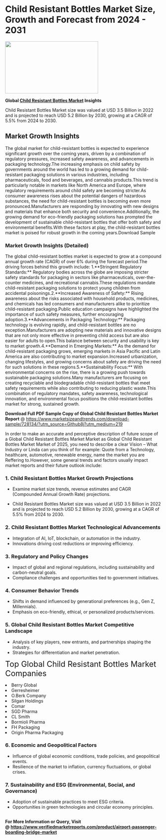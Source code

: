 <H1>Child Resistant Bottles Market Size, Growth and Forecast from 2024 - 2031</H1><img class="aligncenter size-medium wp-image-584254" src="https://thirdeyenews.in/wp-content/uploads/2024/09/Global-Market-Research-300x168.jpeg" alt="" width="300" height="168" /><p><strong>Global&nbsp;<a href="https://www.marketsizeandtrends.com/download-sample/728134/?utm_source=Github8j?utm_medium=219">Child Resistant Bottles Market</a> Insights</strong></p><p>Child Resistant Bottles Market size was valued at USD 3.5 Billion in 2022 and is projected to reach USD 5.2 Billion by 2030, growing at a CAGR of 5.5% from 2024 to 2030.</p><p><h2>Market Growth Insights</h2> The global market for child-resistant bottles is expected to experience significant growth over the coming years, driven by a combination of regulatory pressures, increased safety awareness, and advancements in packaging technology.The increasing emphasis on child safety by governments around the world has led to a growing demand for child-resistant packaging solutions in various industries, including pharmaceuticals, food and beverages, and cannabis products.This trend is particularly notable in markets like North America and Europe, where regulatory requirements around child safety are becoming stricter.As consumer awareness rises about the potential dangers of hazardous substances, the need for child-resistant bottles is becoming even more pronounced.Manufacturers are responding by innovating with new designs and materials that enhance both security and convenience.Additionally, the growing demand for eco-friendly packaging solutions has prompted the development of sustainable child-resistant bottles that offer both safety and environmental benefits.With these factors at play, the child-resistant bottles market is poised for robust growth in the coming years.Download Sample <h3>Market Growth Insights (Detailed)</h3> The global child-resistant bottles market is expected to grow at a compound annual growth rate (CAGR) of over 6% during the forecast period.The driving forces behind this growth include: 1.**Stringent Regulatory Standards:** Regulatory bodies across the globe are imposing stricter safety standards for packaging in sectors like pharmaceuticals, over-the-counter medicines, and recreational cannabis.These regulations mandate child-resistant packaging solutions to protect young children from accidental poisonings.2.**Increased Awareness of Safety:** Rising awareness about the risks associated with household products, medicines, and chemicals has led consumers and manufacturers alike to prioritize child-resistant packaging.Public education campaigns have highlighted the importance of such safety measures, further encouraging adoption.3.**Advancements in Packaging Technology:** Packaging technology is evolving rapidly, and child-resistant bottles are no exception.Manufacturers are adopting new materials and innovative designs that are not only more effective in preventing child access but are also easier for adults to open.This balance between security and usability is key to market growth.4.**Demand in Emerging Markets:** As the demand for child-resistant packaging grows, emerging markets in Asia Pacific and Latin America are also contributing to market expansion.Increased urbanization, changing lifestyles, and growing concerns about safety are driving the need for such solutions in these regions.5.**Sustainability Focus:** With environmental concerns on the rise, there is a growing push towards sustainable packaging solutions.Many manufacturers are focusing on creating recyclable and biodegradable child-resistant bottles that meet safety requirements while also contributing to reducing plastic waste.This combination of regulatory mandates, safety awareness, technological innovation, and environmental focus positions the child-resistant bottles market for strong, sustained growth.</p><p><span class=""><strong>Download Full PDF Sample Copy of Global Child Resistant Bottles Market Report</strong> @ <a href="https://www.marketsizeandtrends.com/download-sample/728134/?utm_source=Github8j?utm_medium=219" target="_blank">https://www.marketsizeandtrends.com/download-sample/728134/?utm_source=Github8j?utm_medium=219</a></span></p><p>In order to make an accurate and perceptive description of future scope of a Global&nbsp;Child Resistant Bottles Market Market as Global&nbsp;Child Resistant Bottles Market Market of 2025, you need to describe a clear Vision &ndash; What Industry or Linda can you think of for example: Quote from a Technology, healthcare, automotive, renewable energy, name the market you are Reffering to.However, some general trends and factors usually impact market reports and their future outlook include:</p><h3>1.&nbsp;<strong>Child Resistant Bottles Market Growth Projections</strong></h3><ul><li>Examine market size trends, revenue estimates and CAGR (Compounded Annual Growth Rate) projections.</li><li><p>Child Resistant Bottles Market size was valued at USD 3.5 Billion in 2022 and is projected to reach USD 5.2 Billion by 2030, growing at a CAGR of 5.5% from 2024 to 2030.</p></li></ul><h3>2.&nbsp;<strong>Child Resistant Bottles Market Technological Advancements</strong></h3><ul><li>Integration of AI, IoT, blockchain, or automation in the industry.</li><li>Innovations driving cost reductions or improving efficiency.</li></ul><h3>3.&nbsp;<strong>Regulatory and Policy Changes</strong></h3><ul><li>Impact of global and regional regulations, including sustainability and carbon-neutral goals.</li><li>Compliance challenges and opportunities tied to government initiatives.</li></ul><h3>4.&nbsp;<strong>Consumer Behavior Trends</strong></h3><ul><li>Shifts in demand influenced by generational preferences (e.g., Gen Z, Millennials).</li><li>Emphasis on eco-friendly, ethical, or personalized products/services.</li></ul><h3>5.&nbsp;<strong>Global Child Resistant Bottles Market Competitive Landscape</strong></h3><ul><li>Analysis of key players, new entrants, and partnerships shaping the industry.</li><li>Strategies for differentiation and market penetration.</li></ul><p data-pm-slice="1 1 []"><span style="color: inherit; font-family: inherit; font-size: 25px;">Top Global Child Resistant Bottles Market Companies</span></p><div class="" data-test-id=""><p><li>Berry Global</li><li> Gerresheimer</li><li> O.Berk Company</li><li> Silgan Holdings</li><li> Comar</li><li> SGD Pharma</li><li> CL Smith</li><li> Bormioli Pharma</li><li> FH Packaging</li><li> Origin Pharma Packaging</li></p></div><h3>6.&nbsp;<strong>Economic and Geopolitical Factors</strong></h3><ul><li>Influence of global economic conditions, trade policies, and geopolitical events.</li><li>Resilience of the market to inflation, currency fluctuations, or global crises.</li></ul><h3>7.&nbsp;<strong>Sustainability and ESG (Environmental, Social, and Governance)</strong></h3><ul><li>Adoption of sustainable practices to meet ESG criteria.</li><li>Opportunities in green technologies and circular economy principles.</li></ul><h2><strong style="font-size: 14px;">For More Information or Query, Visit @&nbsp;</strong><a style="background-color: #ffffff; font-size: 14px;" href="https://www.marketsizeandtrends.com/report/child-resistant-bottles-market/" target="_blank">https://www.verifiedmarketreports.com/product/airport-passenger-boarding-bridge-market</a></h2>